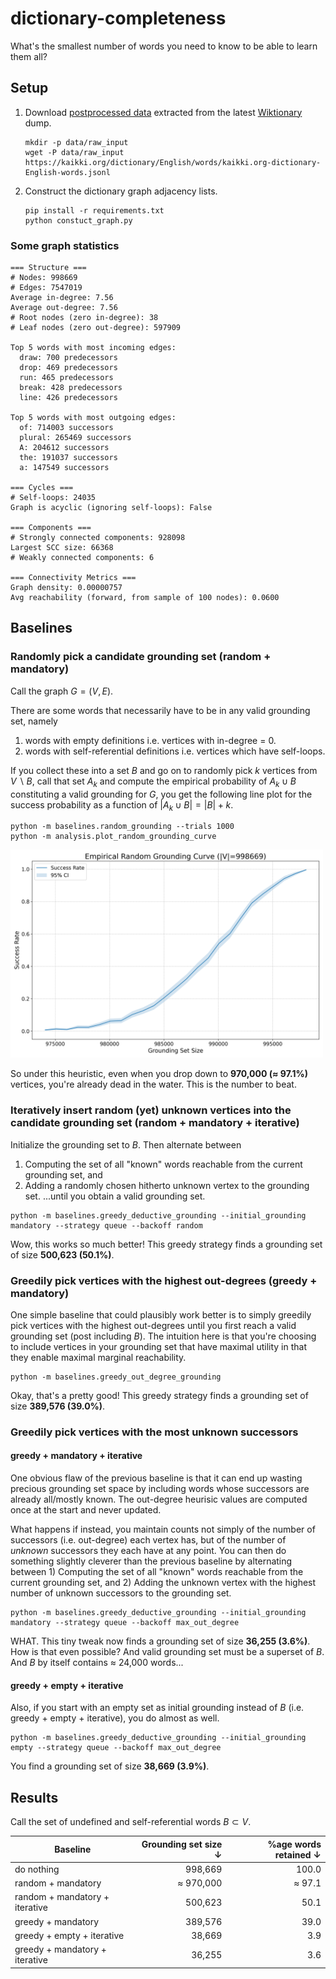 # dictionary-completeness
What's the smallest number of words you need to know to be able to learn them all?

## Setup
1. Download [postprocessed data](https://kaikki.org/dictionary/English/index.html) extracted from the latest [Wiktionary](https://en.wiktionary.org/wiki/Wiktionary:Main_Page) dump.
    ```
    mkdir -p data/raw_input
    wget -P data/raw_input https://kaikki.org/dictionary/English/words/kaikki.org-dictionary-English-words.jsonl
    ```

2. Construct the dictionary graph adjacency lists.
    ```
    pip install -r requirements.txt
    python constuct_graph.py
    ```

### Some graph statistics
```
=== Structure ===
# Nodes: 998669
# Edges: 7547019
Average in-degree: 7.56
Average out-degree: 7.56
# Root nodes (zero in-degree): 38
# Leaf nodes (zero out-degree): 597909

Top 5 words with most incoming edges:
  draw: 700 predecessors
  drop: 469 predecessors
  run: 465 predecessors
  break: 428 predecessors
  line: 426 predecessors

Top 5 words with most outgoing edges:
  of: 714003 successors
  plural: 265469 successors
  A: 204612 successors
  the: 191037 successors
  a: 147549 successors

=== Cycles ===
# Self-loops: 24035
Graph is acyclic (ignoring self-loops): False

=== Components ===
# Strongly connected components: 928098
Largest SCC size: 66368
# Weakly connected components: 6

=== Connectivity Metrics ===
Graph density: 0.00000757
Avg reachability (forward, from sample of 100 nodes): 0.0600
```

## Baselines
### Randomly pick a candidate grounding set (random + mandatory)
Call the graph $G = (V, E)$.

There are some words that necessarily have to be in any valid grounding set, namely 
1. words with empty definitions i.e. vertices with in-degree = 0.
2. words with self-referential definitions i.e. vertices which have self-loops.

If you collect these into a set $B$ and go on to randomly pick $k$ vertices from $V \backslash B$, call that set $A_k$ and compute the empirical probability of $A_k \cup B$ constituting a valid grounding for $G$, you get the following line plot for the success probability as a function of $|A_k \cup B| = |B| + k$.

```
python -m baselines.random_grounding --trials 1000
python -m analysis.plot_random_grounding_curve
```

<img src="https://github.com/anirudhajith/dictionary-completeness/blob/main/data/plots/random_grounding_curve.png" width="500">

So under this heuristic, even when you drop down to **970,000 ($\approx$ 97.1%)** vertices, you're already dead in the water. This is the number to beat. 

### Iteratively insert random (yet) unknown vertices into the candidate grounding set (random + mandatory + iterative)

Initialize the grounding set to $B$. Then alternate between 
1) Computing the set of all "known" words reachable from the current grounding set, and 
2) Adding a randomly chosen hitherto unknown vertex to the grounding set.
...until you obtain a valid grounding set.

```
python -m baselines.greedy_deductive_grounding --initial_grounding mandatory --strategy queue --backoff random
```
Wow, this works so much better! This greedy strategy finds a grounding set of size **500,623 (50.1%)**.


### Greedily pick vertices with the highest out-degrees (greedy + mandatory)
One simple baseline that could plausibly work better is to simply greedily pick vertices with the highest out-degrees until you first reach a valid grounding set (post including $B$). The intuition here is that you're choosing to include vertices in your grounding set that have maximal utility in that they enable maximal marginal reachability.

```
python -m baselines.greedy_out_degree_grounding
```

Okay, that's a pretty good! This greedy strategy finds a grounding set of size **389,576 (39.0%)**.

### Greedily pick vertices with the most unknown successors 
#### greedy + mandatory + iterative
One obvious flaw of the previous baseline is that it can end up wasting precious grounding set space by including words whose successors are already all/mostly known. The out-degree heurisic values are computed once at the start and never updated. 

What happens if instead, you maintain counts not simply of the number of successors (i.e. out-degree) each vertex has, but of the number of *unknown* successors they each have at any point. You can then do something slightly cleverer than the previous baseline by alternating between 1) Computing the set of all "known" words reachable from the current grounding set, and 2) Adding the unknown vertex with the highest number of unknown successors to the grounding set.

```
python -m baselines.greedy_deductive_grounding --initial_grounding mandatory --strategy queue --backoff max_out_degree
```

WHAT. This tiny tweak now finds a grounding set of size **36,255 (3.6%)**. How is that even possible? And valid grounding set must be a superset of $B$. And $B$ by itself contains $\approx$ 24,000 words...

#### greedy + empty + iterative
Also, if you start with an empty set as initial grounding instead of $B$ (i.e. greedy + empty + iterative), you do almost as well. 

```
python -m baselines.greedy_deductive_grounding --initial_grounding empty --strategy queue --backoff max_out_degree
```

You find a grounding set of size **38,669 (3.9%)**.

## Results

Call the set of undefined and self-referential words $B \subset V$.

| Baseline                                      | Grounding set size ↓ | %age words retained ↓ |
| --------------------------------------------- | --------------------:| ---------------------:|
| do nothing                                    | 998,669              | 100.0                 |
| random + mandatory                            | $\approx$ 970,000    | $\approx$ 97.1        |
| random + mandatory + iterative                | 500,623              | 50.1                  |
| greedy + mandatory                            | 389,576              | 39.0                  |
| greedy + empty + iterative                    | 38,669               | 3.9                   |
| greedy + mandatory + iterative                | 36,255               | 3.6                   |
